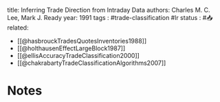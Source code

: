 
title: Inferring Trade Direction from Intraday Data
authors: Charles M. C. Lee, Mark J. Ready
year: 1991
tags : #trade-classification #lr 
status : #📥
related:
- [[@hasbrouckTradesQuotesInventories1988]]
- [[@holthausenEffectLargeBlock1987]]
- [[@ellisAccuracyTradeClassification2000]]
- [[@chakrabartyTradeClassificationAlgorithms2007]]

# Notes


